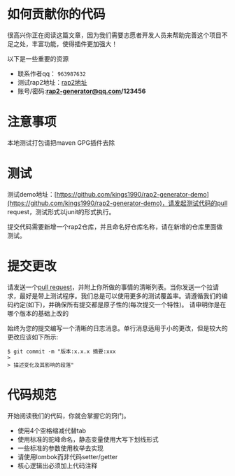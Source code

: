 # 如何贡献你的代码
很高兴你正在阅读这篇文章，因为我们需要志愿者开发人员来帮助完善这个项目不足之处，丰富功能，使得插件更加强大！

以下是一些重要的资源

* 联系作者qq： `963987632`
* 测试rap2地址：[rap2地址](http://rap2.taobao.org/repository)
* 账号/密码:**rap2-generator@qq.com/123456**

# 注意事项
本地测试打包请把maven GPG插件去除

# 测试
测试demo地址：[https://github.com/kings1990/rap2-generator-demo](https://github.com/kings1990/rap2-generator-demo)，请发起测试代码的pull request，测试形式以junit的形式执行。

提交代码需要新增一个rap2仓库，并且命名好仓库名称，请在新增的仓库里面做测试。

# 提交更改
请发送一个[pull request](https://github.com/kings1990/rap2-generator/pulls)，并附上你所做的事情的清晰列表。当你发送一个拉请求，最好是带上测试程序。我们总是可以使用更多的测试覆盖率。请遵循我们的编码约定(如下)，并确保所有提交都是原子性的(每次提交一个特性)。
请申明你是在哪个版本的基础上改的

始终为您的提交编写一个清晰的日志消息。单行消息适用于小的更改，但是较大的更改应该如下所示:

```
$ git commit -m "版本:x.x.x 摘要:xxx
>
> 描述变化及其影响的段落"
```

# 代码规范
开始阅读我们的代码，你就会掌握它的窍门。

* 使用4个空格缩减代替tab
* 使用标准的驼峰命名，静态变量使用大写下划线形式
* 一些标准的参数使用枚举去实现
* 请使用lombok而非代码setter/getter
* 核心逻辑出必须加上代码注释
